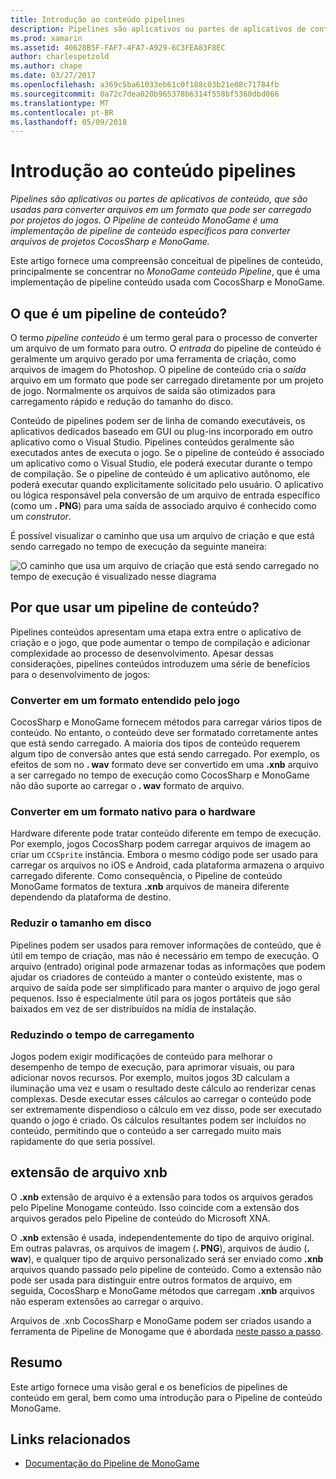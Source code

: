 ```yaml
---
title: Introdução ao conteúdo pipelines
description: Pipelines são aplicativos ou partes de aplicativos de conteúdo, que são usadas para converter arquivos em um formato que pode ser carregado por projetos do jogos. O Pipeline de conteúdo MonoGame é uma implementação de pipeline de conteúdo específicos para converter arquivos de projetos CocosSharp e MonoGame.
ms.prod: xamarin
ms.assetid: 40628B5F-FAF7-4FA7-A929-6C3FEA83F8EC
author: charlespetzold
ms.author: chape
ms.date: 03/27/2017
ms.openlocfilehash: a369c5ba61033eb61c0f188c03b21e08c71784fb
ms.sourcegitcommit: 0a72c7dea020b965378b6314f558bf5360dbd066
ms.translationtype: MT
ms.contentlocale: pt-BR
ms.lasthandoff: 05/09/2018
---
```

# <a name="introduction-to-content-pipelines"></a>Introdução ao conteúdo pipelines

_Pipelines são aplicativos ou partes de aplicativos de conteúdo, que são usadas para converter arquivos em um formato que pode ser carregado por projetos do jogos. O Pipeline de conteúdo MonoGame é uma implementação de pipeline de conteúdo específicos para converter arquivos de projetos CocosSharp e MonoGame._

Este artigo fornece uma compreensão conceitual de pipelines de conteúdo, principalmente se concentrar no *MonoGame conteúdo Pipeline*, que é uma implementação de pipeline conteúdo usada com CocosSharp e MonoGame.


## <a name="what-is-a-content-pipeline"></a>O que é um pipeline de conteúdo?

O termo *pipeline conteúdo* é um termo geral para o processo de converter um arquivo de um formato para outro. O *entrada* do pipeline de conteúdo é geralmente um arquivo gerado por uma ferramenta de criação, como arquivos de imagem do Photoshop. O pipeline de conteúdo cria o *saída* arquivo em um formato que pode ser carregado diretamente por um projeto de jogo. Normalmente os arquivos de saída são otimizados para carregamento rápido e redução do tamanho do disco.

Conteúdo de pipelines podem ser de linha de comando executáveis, os aplicativos dedicados baseado em GUI ou plug-ins incorporado em outro aplicativo como o Visual Studio. Pipelines conteúdos geralmente são executados antes de executa o jogo. Se o pipeline de conteúdo é associado um aplicativo como o Visual Studio, ele poderá executar durante o tempo de compilação. Se o pipeline de conteúdo é um aplicativo autônomo, ele poderá executar quando explicitamente solicitado pelo usuário. O aplicativo ou lógica responsável pela conversão de um arquivo de entrada específico (como um **. PNG**) para uma saída de associado arquivo é conhecido como um *construtor*. 

É possível visualizar o caminho que usa um arquivo de criação e que está sendo carregado no tempo de execução da seguinte maneira:

![](introduction-images/image1.png "O caminho que usa um arquivo de criação que está sendo carregado no tempo de execução é visualizado nesse diagrama")

## <a name="why-use-a-content-pipeline"></a>Por que usar um pipeline de conteúdo?

Pipelines conteúdos apresentam uma etapa extra entre o aplicativo de criação e o jogo, que pode aumentar o tempo de compilação e adicionar complexidade ao processo de desenvolvimento. Apesar dessas considerações, pipelines conteúdos introduzem uma série de benefícios para o desenvolvimento de jogos:


### <a name="converting-to-a-format-understood-by-the-game"></a>Converter em um formato entendido pelo jogo

CocosSharp e MonoGame fornecem métodos para carregar vários tipos de conteúdo. No entanto, o conteúdo deve ser formatado corretamente antes que está sendo carregado. A maioria dos tipos de conteúdo requerem algum tipo de conversão antes que está sendo carregado. Por exemplo, os efeitos de som no **. wav** formato deve ser convertido em uma **.xnb** arquivo a ser carregado no tempo de execução como CocosSharp e MonoGame não dão suporte ao carregar o **. wav** formato de arquivo.


### <a name="converting-to-a-format-native-to-the-hardware"></a>Converter em um formato nativo para o hardware

Hardware diferente pode tratar conteúdo diferente em tempo de execução. Por exemplo, jogos CocosSharp podem carregar arquivos de imagem ao criar um `CCSprite` instância. Embora o mesmo código pode ser usado para carregar os arquivos no iOS e Android, cada plataforma armazena o arquivo carregado diferente. Como consequência, o Pipeline de conteúdo MonoGame formatos de textura **.xnb** arquivos de maneira diferente dependendo da plataforma de destino.


### <a name="reducing-size-on-disk"></a>Reduzir o tamanho em disco 

Pipelines podem ser usados para remover informações de conteúdo, que é útil em tempo de criação, mas não é necessário em tempo de execução. O arquivo (entrado) original pode armazenar todas as informações que podem ajudar os criadores de conteúdo a manter o conteúdo existente, mas o arquivo de saída pode ser simplificado para manter o arquivo de jogo geral pequenos. Isso é especialmente útil para os jogos portáteis que são baixados em vez de ser distribuídos na mídia de instalação.


### <a name="reducing-load-time"></a>Reduzindo o tempo de carregamento

Jogos podem exigir modificações de conteúdo para melhorar o desempenho de tempo de execução, para aprimorar visuais, ou para adicionar novos recursos. Por exemplo, muitos jogos 3D calculam a iluminação uma vez e usam o resultado deste cálculo ao renderizar cenas complexas. Desde executar esses cálculos ao carregar o conteúdo pode ser extremamente dispendioso o cálculo em vez disso, pode ser executado quando o jogo é criado. Os cálculos resultantes podem ser incluídos no conteúdo, permitindo que o conteúdo a ser carregado muito mais rapidamente do que seria possível. 


## <a name="xnb-file-extension"></a>extensão de arquivo xnb

O **.xnb** extensão de arquivo é a extensão para todos os arquivos gerados pelo Pipeline Monogame conteúdo. Isso coincide com a extensão dos arquivos gerados pelo Pipeline de conteúdo do Microsoft XNA.

O **.xnb** extensão é usada, independentemente do tipo de arquivo original. Em outras palavras, os arquivos de imagem (**. PNG**), arquivos de áudio (**. wav**), e qualquer tipo de arquivo personalizado será ser enviado como **.xnb** arquivos quando passado pelo pipeline de conteúdo. Como a extensão não pode ser usada para distinguir entre outros formatos de arquivo, em seguida, CocosSharp e MonoGame métodos que carregam **.xnb** arquivos não esperam extensões ao carregar o arquivo.

Arquivos de .xnb CocosSharp e MonoGame podem ser criados usando a ferramenta de Pipeline de Monogame que é abordada [neste passo a passo](~/graphics-games/cocossharp/content-pipeline/walkthrough.md).


## <a name="summary"></a>Resumo

Este artigo fornece uma visão geral e os benefícios de pipelines de conteúdo em geral, bem como uma introdução para o Pipeline de conteúdo MonoGame.

## <a name="related-links"></a>Links relacionados

- [Documentação do Pipeline de MonoGame](http://www.monogame.net/documentation/?page=Pipeline)
